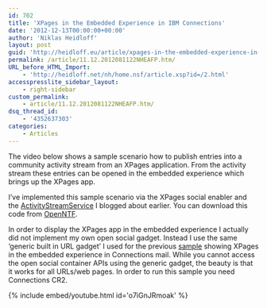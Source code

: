 ```yaml
---
id: 702
title: 'XPages in the Embedded Experience in IBM Connections'
date: '2012-12-13T00:00:00+00:00'
author: 'Niklas Heidloff'
layout: post
guid: 'http://heidloff.eu/article/xpages-in-the-embedded-experience-in-ibm-connections/'
permalink: /article/11.12.2012081122NHEAFP.htm/
URL_before_HTML_Import:
    - 'http://heidloff.net/nh/home.nsf/article.xsp?id=/2.html'
accesspresslite_sidebar_layout:
    - right-sidebar
custom_permalink:
    - article/11.12.2012081122NHEAFP.htm/
dsq_thread_id:
    - '4352637303'
categories:
    - Articles
---
```


The video below shows a sample scenario how to publish entries into a community activity stream from an XPages application. From the activity stream these entries can be opened in the embedded experience which brings up the XPages app.

I’ve implemented this sample scenario via the XPages social enabler and the [ActivityStreamService](http://heidloff.net/home.nsf/dx/26.11.2012081646NHEAK3.htm) I blogged about earlier. You can download this code from [OpenNTF](http://www.openntf.org/internal/home.nsf/project.xsp?action=openDocument&name=XPages%20For%20Connections).

In order to display the XPages app in the embedded experience I actually did not implement my own open social gadget. Instead I use the same ‘generic built in URL gadget’ I used for the previous [sample](http://heidloff.net/home.nsf/dx/20.11.2012100922NHECRE.htm) showing XPages in the embedded experience in Connections mail. While you cannot access the open social container APIs using the generic gadget, the beauty is that it works for all URLs/web pages. In order to run this sample you need Connections CR2.

{% include embed/youtube.html id='o7iGnJRmoak' %}